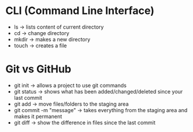 # CLI (Command Line Interface)
- ls -> lists content of current directory
- cd -> change directory
- mkdir -> makes a new directory
- touch -> creates a file

# Git vs GitHub
- git init -> allows a project to use git commands
- git status -> shows what has been added/changed/deleted since your last commit
- git add -> move files/folders to the staging area
- git commit -m "message" -> takes everything from the staging area and makes it permanent
- git diff -> show the difference in files since the last commit